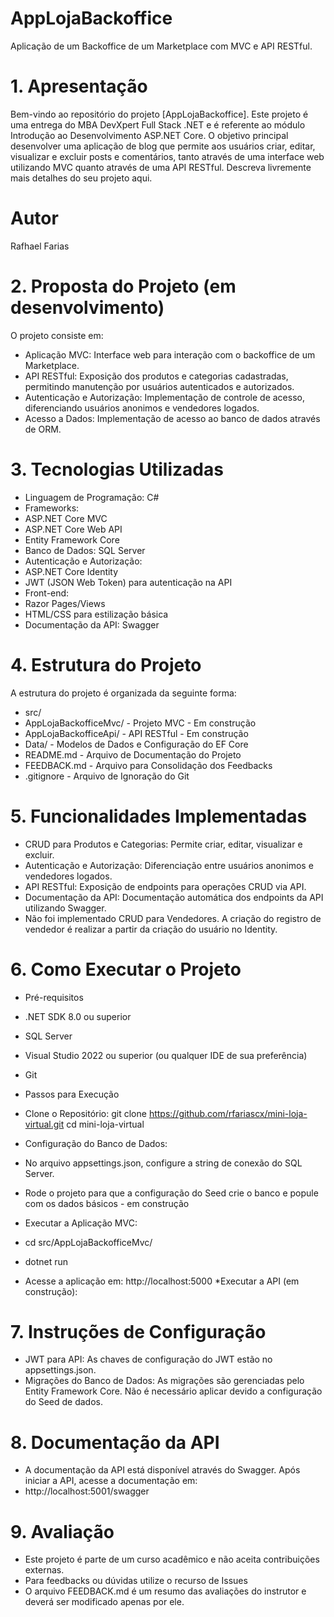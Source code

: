 # AppLojaBackoffice
Aplicação de um Backoffice de um Marketplace com MVC e API RESTful.

# 1. Apresentação
Bem-vindo ao repositório do projeto [AppLojaBackoffice]. Este projeto é uma entrega do MBA DevXpert Full Stack .NET e é referente ao módulo Introdução ao Desenvolvimento ASP.NET Core. O objetivo principal desenvolver uma aplicação de blog que permite aos usuários criar, editar, visualizar e excluir posts e comentários, tanto através de uma interface web utilizando MVC quanto através de uma API RESTful. Descreva livremente mais detalhes do seu projeto aqui.

# Autor
Rafhael Farias


# 2. Proposta do Projeto (em desenvolvimento)
O projeto consiste em:
* Aplicação MVC: Interface web para interação com o backoffice de um Marketplace.
* API RESTful: Exposição dos produtos e categorias cadastradas, permitindo manutenção por usuários autenticados e autorizados.
* Autenticação e Autorização: Implementação de controle de acesso, diferenciando usuários anonimos e vendedores logados.
* Acesso a Dados: Implementação de acesso ao banco de dados através de ORM.

# 3. Tecnologias Utilizadas
* Linguagem de Programação: C#
 * Frameworks:
 * ASP.NET Core MVC
 * ASP.NET Core Web API
 * Entity Framework Core
* Banco de Dados: SQL Server
 * Autenticação e Autorização:
 * ASP.NET Core Identity
 * JWT (JSON Web Token) para autenticação na API
 * Front-end:
 * Razor Pages/Views
 * HTML/CSS para estilização básica
* Documentação da API: Swagger

# 4. Estrutura do Projeto
A estrutura do projeto é organizada da seguinte forma:

* src/
* AppLojaBackofficeMvc/ - Projeto MVC - Em construção
* AppLojaBackofficeApi/ - API RESTful - Em construção
* Data/ - Modelos de Dados e Configuração do EF Core
* README.md - Arquivo de Documentação do Projeto
* FEEDBACK.md - Arquivo para Consolidação dos Feedbacks
* .gitignore - Arquivo de Ignoração do Git

# 5. Funcionalidades Implementadas
* CRUD para Produtos e Categorias: Permite criar, editar, visualizar e excluir.
* Autenticação e Autorização: Diferenciação entre usuários anonimos e vendedores logados.
* API RESTful: Exposição de endpoints para operações CRUD via API.
* Documentação da API: Documentação automática dos endpoints da API utilizando Swagger.
* Não foi implementado CRUD para Vendedores. A criação do registro de vendedor é realizar a partir da criação do usuário no Identity.

# 6. Como Executar o Projeto
* Pré-requisitos
* .NET SDK 8.0 ou superior
* SQL Server
* Visual Studio 2022 ou superior (ou qualquer IDE de sua preferência)
* Git
* Passos para Execução
* Clone o Repositório: git clone https://github.com/rfariascx/mini-loja-virtual.git
cd mini-loja-virtual
* Configuração do Banco de Dados:

* No arquivo appsettings.json, configure a string de conexão do SQL Server.
* Rode o projeto para que a configuração do Seed crie o banco e popule com os dados básicos - em construção
* Executar a Aplicação MVC:

* cd src/AppLojaBackofficeMvc/
* dotnet run
* Acesse a aplicação em: http://localhost:5000
*Executar a API (em construção):


# 7. Instruções de Configuração
* JWT para API: As chaves de configuração do JWT estão no appsettings.json.
* Migrações do Banco de Dados: As migrações são gerenciadas pelo Entity Framework Core. Não é necessário aplicar devido a configuração do Seed de dados.

# 8. Documentação da API
* A documentação da API está disponível através do Swagger. Após iniciar a API, acesse a documentação em:
* http://localhost:5001/swagger

# 9. Avaliação
* Este projeto é parte de um curso acadêmico e não aceita contribuições externas.
* Para feedbacks ou dúvidas utilize o recurso de Issues
* O arquivo FEEDBACK.md é um resumo das avaliações do instrutor e deverá ser modificado apenas por ele.
